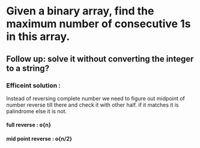 # Given a binary array, find the maximum number of consecutive 1s in this array.

## Follow up: solve it without converting the integer to a string?

### Efficeint solution : 
  Instead of reversing complete number we need to figure out midpoint of number reverse till there and check it with other half.
  if it matches it is palindrome else it is not. 

#### full reverse : o{n}
#### mid point reverse : o{n/2}
